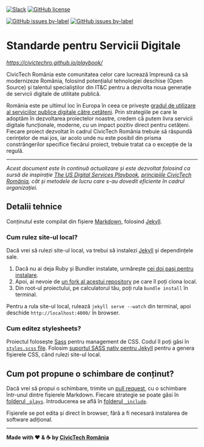 [![Slack](https://img.shields.io/badge/slack-%23playbook-green.svg)](https://civictechro.slack.com/messages/CAFLVGYJ0/) 
[![GitHub license](https://img.shields.io/github/license/civictechro/playbook.svg)](https://github.com/civictechro/playbook/blob/master/LICENSE) 

[![GitHub issues by-label](https://img.shields.io/github/issues-raw/civictechro/playbook/help%20wanted.svg)](https://github.com/civictechro/playbook/issues) [![GitHub issues by-label](https://img.shields.io/github/issues-raw/civictechro/playbook/good%20first%20task.svg)](https://github.com/civictechro/playbook/issues) 

# Standarde pentru Servicii Digitale

*https://civictechro.github.io/playbook/*

CivicTech România este comunitatea celor care lucrează împreună ca să modernizeze România, folosind potențialul tehnologiei deschise (Open Source) și talentul specialiștilor din IT&C pentru a dezvolta noua generație de servicii digitale de utilitate publică. 

România este pe ultimul loc în Europa în ceea ce privește [gradul de utilizare al serviciilor publice digitale către cetățeni](http://bit.ly/2rpJXPR). Prin strategiile pe care le adoptăm în dezvoltarea proiectelor noastre, credem că putem livra servicii digitale funcționale, moderne, cu un impact pozitiv direct pentru cetățeni. Fiecare proiect dezvoltat în cadrul CivicTech România trebuie să răspundă cerințelor de mai jos, iar acolo unde nu este posibil din prisma constrângerilor specifice fiecărui proiect, trebuie tratat ca o excepție de la regulă.

***
*Acest document este în continuă actualizare și este dezvoltat folosind ca sursă de inspirație [The US Digital Services Playbook](https://playbook.cio.gov/), [principiile CivicTech România](https://civictech.ro/cine-suntem#principii), cât și metodele de lucru care s-au dovedit eficiente în cadrul organizației.*

## Detalii tehnice

Conținutul este compilat din fișiere [Markdown](https://help.github.com/articles/github-flavored-markdown "Link to More Information About Markdown"), folosind [Jekyll](https://github.com/jekyll/jekyll "Link to More Information about Jekyll").

### Cum rulez site-ul local?

Dacă vrei să rulezi site-ul local, va trebui să instalezi [Jekyll](https://github.com/jekyll/jekyll "Link to More Information about Jekyll") și dependințele sale.

1. Dacă nu ai deja Ruby și Bundler instalate, urmărește [cei doi pași pentru instalare](https://help.github.com/articles/using-jekyll-with-pages#installing-jekyll "Installation instructions for Jekyll").
2. Apoi, ai nevoie de [un fork al acestui repository](https://help.github.com/articles/fork-a-repo/ "Instructions for Forking Your Repository") pe care îl poți clona local.
3. Din root-ul proiectului, pe calculatorul tău, poți rula `bundle install` în terminal.

Pentru a rula site-ul local, rulează `jekyll serve --watch` din terminal, apoi deschide `http://localhost:4000/` în browser.

### Cum editez stylesheets?

Proiectul folosește [Sass](http://sass-lang.com/ "Link to Learn More About Sass") pentru management de CSS. Codul îl poți găsi în [`styles.scss` file](assets/_sass/styles.scss). Folosim [suportul SASS nativ pentru Jekyll](https://jekyllrb.com/docs/assets/) pentru a genera fișierele CSS, când rulezi site-ul local.

## Cum pot propune o schimbare de conținut?

Dacă vrei să propui o schimbare, trimite un [pull request](https://help.github.com/articles/creating-a-pull-request "More Information on Submitting Pull Requests"), cu o schimbare într-unul dintre fișierele Markdown. Fiecare strategie se poate găsi în [folderul `_plays`](https://github.com/civictechro/playbook/tree/master/_plays). Introducerea se află în [folderul `_include`](https://github.com/civictechro/playbook/tree/master/_include).

Fișierele se pot edita și direct în browser, fără a fi necesară instalarea de software adițional.

----------

**Made with :heart: & :coffee: by [CivicTech România](https://civictech.ro/)**
